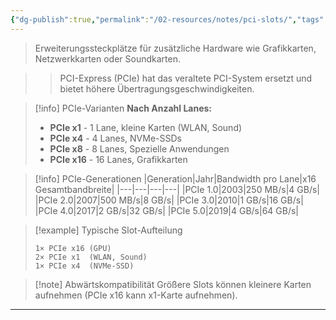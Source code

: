 ```yaml
---
{"dg-publish":true,"permalink":"/02-resources/notes/pci-slots/","tags":["hardware/mainboard","hardware/erweiterung"],"noteIcon":"","updated":"2025-09-16T23:41:26.000+02:00"}
---
```



> Erweiterungssteckplätze für zusätzliche Hardware wie Grafikkarten, Netzwerkkarten oder Soundkarten.

>> PCI-Express (PCIe) hat das veraltete PCI-System ersetzt und bietet höhere Übertragungsgeschwindigkeiten.

>[!info] PCIe-Varianten
>**Nach Anzahl Lanes:**
>- **PCIe x1** - 1 Lane, kleine Karten (WLAN, Sound)
>- **PCIe x4** - 4 Lanes, NVMe-SSDs
>- **PCIe x8** - 8 Lanes, Spezielle Anwendungen
>- **PCIe x16** - 16 Lanes, Grafikkarten

>[!info] PCIe-Generationen
>|Generation|Jahr|Bandwidth pro Lane|x16 Gesamtbandbreite|
>|---|---|---|---|
>|PCIe 1.0|2003|250 MB/s|4 GB/s|
>|PCIe 2.0|2007|500 MB/s|8 GB/s|
>|PCIe 3.0|2010|1 GB/s|16 GB/s|
>|PCIe 4.0|2017|2 GB/s|32 GB/s|
>|PCIe 5.0|2019|4 GB/s|64 GB/s|

>[!example] Typische Slot-Aufteilung
>```
>1× PCIe x16 (GPU)
>2× PCIe x1  (WLAN, Sound)
>1× PCIe x4  (NVMe-SSD)
>```

>[!note] Abwärtskompatibilität
>Größere Slots können kleinere Karten aufnehmen (PCIe x16 kann x1-Karte aufnehmen).

---